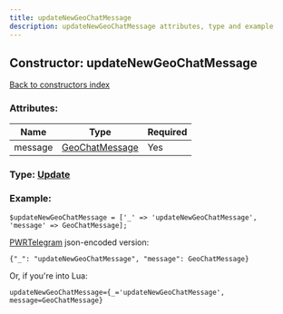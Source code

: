 ```yaml
---
title: updateNewGeoChatMessage
description: updateNewGeoChatMessage attributes, type and example
---
```

## Constructor: updateNewGeoChatMessage  
[Back to constructors index](index.md)



### Attributes:

| Name     |    Type       | Required |
|----------|---------------|----------|
|message|[GeoChatMessage](../types/GeoChatMessage.md) | Yes|



### Type: [Update](../types/Update.md)


### Example:

```
$updateNewGeoChatMessage = ['_' => 'updateNewGeoChatMessage', 'message' => GeoChatMessage];
```  

[PWRTelegram](https://pwrtelegram.xyz) json-encoded version:

```
{"_": "updateNewGeoChatMessage", "message": GeoChatMessage}
```


Or, if you're into Lua:  


```
updateNewGeoChatMessage={_='updateNewGeoChatMessage', message=GeoChatMessage}

```


